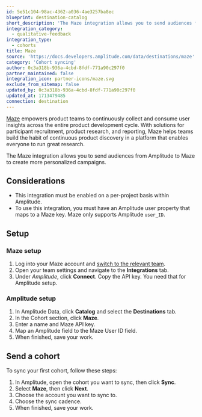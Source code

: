 ```yaml
---
id: 5e51c104-98ac-4362-a036-4ae3257ba8ec
blueprint: destination-catalog
short_description: 'The Maze integration allows you to send audiences from Amplitude to Maze to create more personalized campaigns.'
integration_category:
  - qualitative-feedback
integration_type:
  - cohorts
title: Maze
source: 'https://docs.developers.amplitude.com/data/destinations/maze'
category: 'Cohort syncing'
author: 0c3a318b-936a-4cbd-8fdf-771a90c297f0
partner_maintained: false
integration_icon: partner-icons/maze.svg
exclude_from_sitemap: false
updated_by: 0c3a318b-936a-4cbd-8fdf-771a90c297f0
updated_at: 1713479485
connection: destination
---
```

[Maze](https://maze.co/) empowers product teams to continuously collect and consume user insights across the entire product development cycle. With solutions for participant recruitment, product research, and reporting, Maze helps teams build the habit of continuous product discovery in a platform that enables everyone to run great research. 

The Maze integration allows you to send audiences from Amplitude to Maze to create more personalized campaigns. 

## Considerations

- This integration must be enabled on a per-project basis within Amplitude.
- To use this integration, you must have an Amplitude user property that maps to a Maze key. Maze only supports Amplitude `user_ID`. 

## Setup

### Maze setup

1. Log into your Maze account and [switch to the relevant team](https://help.maze.co/hc/en-us/articles/4651328987155-Switching-between-teams).
2. Open your team settings and navigate to the **Integrations** tab.
3. Under *Amplitude*, click **Connect**. Copy the API key. You need that for Amplitude setup.

### Amplitude setup

1. In Amplitude Data, click **Catalog** and select the **Destinations** tab.
2. In the Cohort section, click **Maze**.
3. Enter a name and Maze API key.
4. Map an Amplitude field to the Maze User ID field.
5. When finished, save your work.

## Send a cohort

To sync your first cohort, follow these steps:

1. In Amplitude, open the cohort you want to sync, then click **Sync**.
2. Select **Maze**, then click **Next**.
3. Choose the account you want to sync to.
4. Choose the sync cadence.
5. When finished, save your work.
